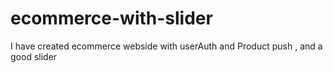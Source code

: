 # ecommerce-with-slider
I have created ecommerce webside with userAuth and Product push , and a good slider

